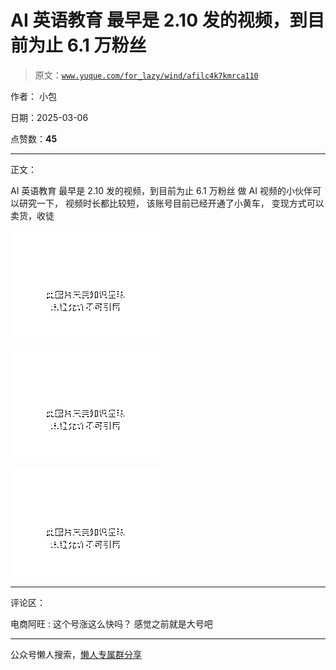 # AI 英语教育 最早是 2.10 发的视频，到目前为止 6.1 万粉丝

> 原文：[`www.yuque.com/for_lazy/wind/afilc4k7kmrca110`](https://www.yuque.com/for_lazy/wind/afilc4k7kmrca110)

作者： 小包

日期：2025-03-06

点赞数：**45**

* * *

正文：

AI 英语教育 最早是 2.10 发的视频，到目前为止 6.1 万粉丝 做 AI 视频的小伙伴可以研究一下， 视频时长都比较短， 该账号目前已经开通了小黄车，
变现方式可以卖货，收徒

![](img/fce18a4faea9af18421565bd3daafe23.png "None")

![](img/26a7de97a3a443906fe200850c83e4fe.png "None")

![](img/435235009560699fe935b77c690cd553.png "None")

* * *

评论区：

电商阿旺 : 这个号涨这么快吗？ 感觉之前就是大号吧

* * *

公众号懒人搜索，[懒人专属群分享](https://lazybook.fun/#/blog/group)